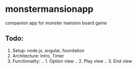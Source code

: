 # monstermansionapp
companion app for monster mansion board game
## Todo: 
1. Setup: node.js, angular, foundation
2. Architecture: Intro, Timer
3. Functionality: 
.. 1. Option view
.. 2. Play view
.. 3. End view  
